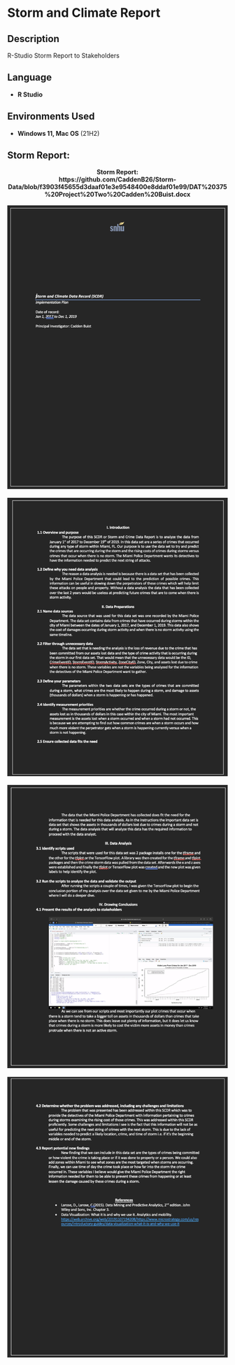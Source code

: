 <h1>Storm and Climate Report</h1>


<h2>Description</h2>
R-Studio Storm Report to Stakeholders
<br />


<h2>Language</h2>

- <b>R Studio</b> 


<h2>Environments Used </h2>

- <b>Windows 11, Mac OS</b> (21H2)

<h2>Storm Report:</h2>

<p align="center">
<b>Storm Report: <b/>
  <br /)
<b></b>https://github.com/CaddenB26/Storm-Data/blob/f3903f45655d3daaf01e3e9548400e8ddaf01e99/DAT%20375%20Project%20Two%20Cadden%20Buist.docx
<br />
<br />
<img src="https://github.com/CaddenB26/Storm-Data/blob/28e68e4bf777cd576dad0b7a994f14439ec1d75d/Storm.png" />
<br />
<br />
<img src="https://github.com/CaddenB26/Storm-Data/blob/28e68e4bf777cd576dad0b7a994f14439ec1d75d/Storm1.png" />
<br />
<br />
<img src="https://github.com/CaddenB26/Storm-Data/blob/28e68e4bf777cd576dad0b7a994f14439ec1d75d/Storm2.png" />
<br />
<br />
<img src="https://github.com/CaddenB26/Storm-Data/blob/28e68e4bf777cd576dad0b7a994f14439ec1d75d/Storm3.png" />
<br />
<br />
